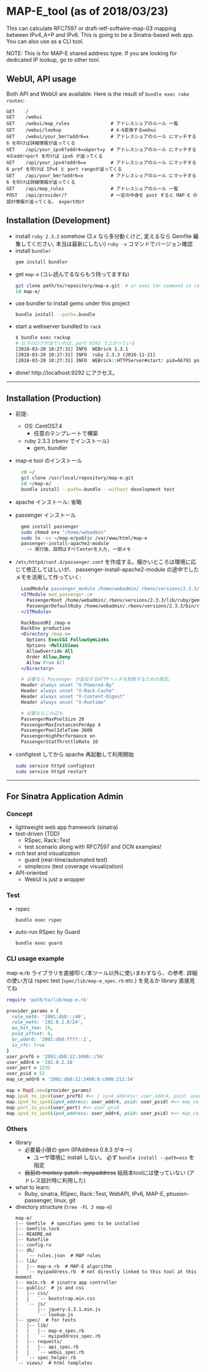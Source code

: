 # MAP-E_tool (as of 2018/03/23)
This can calculate RFC7597 or draft-ietf-softwire-map-03 mapping between IPv4_A+P and IPv6.  This is going to be a Sinatra-based web app.  You can also use as a CLI tool.

NOTE: This is for MAP-E shared address type.  If you are looking for dedicated IP lookup, go to other tool.

## WebUI, API usage
Both API and WebUI are available.
Here is the result of `bundle exec rake routes`:
```
GET    /
GET    /webui
GET    /webui/map_rules               # アドレスシェアのルール 一覧
GET    /webui/lookup                  # 4-6変換するwebui
GET    /webui/your_bmr?addr6=x        # アドレスシェアのルール にマッチする 6 を叩けば詳細情報が返ってくる
GET    /api/your_ipv6?addr4=x&port=y  # アドレスシェアのルール にマッチする 4のaddr+port を叩けば ipv6 が返ってくる
GET    /api/your_ipv4?addr6=x         # アドレスシェアのルール にマッチする 6 pref を叩けば IPv4 と port rangeが返ってくる
GET    /api/your_bmr?addr6=x          # アドレスシェアのルール にマッチする 6 を叩けば詳細情報が返ってくる
GET    /api/map_rules                 # アドレスシェアのルール 一覧
POST   /api/provider/?                # 一定の中身を post すると MAP-E の設計情報が返ってくる。 expert向け
```

## Installation (Development)
- install `ruby 2.3.3` somehow (2.x なら多分動くけど, 変えるなら Gemfile 編集してください, 本当は最新にしたい)
  `ruby -v` コマンドでバージョン確認
- install `bundler`
  ```sh
  gem install bundler
  ```
- get `map-e` (コレ読んでるならもう持ってますね)
  ```sh
  git clone path/to/repository/map-e.git  # or exec tar command in case of .tar.gz package
  cd map-e/
  ```
- use bundler to install gems under this project
  ```sh
  bundle install --path=.bundle
  ```
- start a webserver bundled to `rack`
  ```sh
  $ bundle exec rackup
  # 以下のログが出ていれば、port 9292 で上がっている
  [2018-03-20 10:27:31] INFO  WEBrick 1.3.1
  [2018-03-20 10:27:31] INFO  ruby 2.3.3 (2016-11-21)
  [2018-03-20 10:27:31] INFO  WEBrick::HTTPServer#start: pid=66791 port=9292
  ```
- done!  http://localhost:9292 にアクセス。

---

## Installation (Production)
- 前提:
  - OS: CentOS7.4
    - 任意のテンプレートで構築
  - ruby 2.3.3 (rbenv でインストール)
    - gem, bundler

- map-e tool のインストール
  ```sh
    cd ~/
    git clone /usr/local/repository/map-e.git
    cd ~/map-e/
    bundle install --path=.bundle --without development test
  ```
- apache インストール: 省略
- passenger インストール
  ```sh
    gem install passenger
    sudo chmod o+x "/home/webadmin"
    sudo ln -sv ~/map-e/public /var/www/html/map-e
    passenger-install-apache2-module
      -> 実行後、設問はすべてenterを入力, 一部メモ
  ```
- `/etc/httpd/conf.d/passenger.conf` を作成する。細かいところは環境に応じて修正してほしいが、 passenger-install-apache2-module の途中でしたメモを活用して作っていく:
  ```apache
    LoadModule passenger_module /home/webadmin/.rbenv/versions/2.3.3/lib/ruby/gems/2.3.0/gems/passenger-5.2.1/buildout/apache2/mod_passenger.so
    <IfModule mod_passenger.c>
      PassengerRoot /home/webadmin/.rbenv/versions/2.3.3/lib/ruby/gems/2.3.0/gems/passenger-5.2.1
      PassengerDefaultRuby /home/webadmin/.rbenv/versions/2.3.3/bin/ruby
    </IfModule>

    RackBaseURI /map-e
    RackEnv production
    <Directory /map-e>
      Options ExecCGI FollowSymLinks
      Options -MultiViews
      AllowOverride All
      Order Allow,Deny
      Allow From All
    </Directory>

    # 必要なら Passenger が追加するHTTPヘッダを削除するための設定。
    Header always unset "X-Powered-By"
    Header always unset "X-Rack-Cache"
    Header always unset "X-Content-Digest"
    Header always unset "X-Runtime"

    # 必要ならこの辺も
    PassengerMaxPoolSize 20
    PassengerMaxInstancesPerApp 4
    PassengerPoolIdleTime 3600
    PassengerHighPerformance on
    PassengerStatThrottleRate 10
  ```

- configtest してから apache 再起動して利用開始
  ```sh
  sudo service httpd configtest
  sudo service httpd restart
  ```

---

## For Sinatra Application Admin
### Concept
- lightweight web app framework (sinatra)
- test-driven (TDD)
  - RSpec, Rack::Test
  - test scenario along with RFC7597 and OCN examples!
- rich test and visualization
  - guard (real-time/automated test)
  - simplecov (test coverage visualization)
- API-oriented
  - WebUI is just a wrapper

### Test
- rspec
  ```sh
  bundle exec rspec
  ```

- auto-run RSpec by Guard
  ```sh
  bundle exec guard
  ```

### CLI usage example
map-e.rb ライブラリを直接叩く/本ツール以外に使いまわすなら、の参考. 詳細の使い方は rspec test (`spec/lib/map-e_spec.rb` etc.) を見るか library 直接見てね
  ```ruby
  require 'path/to/lib/map-e.rb'

  provider_params = {
    rule_net6: '2001:db8::/40',
    rule_net4: '192.0.2.0/24',
    ea_bit_len: 16,
    psid_offset: 6,
    br_addr6: '2001:db8:ffff::1',
    is_rfc: true
  }
  user_pref6 = '2001:db8:12:3400::/56'
  user_addr4 = '192.0.2.18'
  user_port = 1232
  user_psid = 52
  map_ce_addr6 = '2001:db8:12:3400:0:c000:212:34'

  map = MapE.new(provider_params)
  map.ipv6_to_ipv4(user_pref6) #=> { ipv4_address: user_addr4, psid: user_psid }
  map.ipv4_to_ipv6(ipv4_address: user_addr4, psid: user_psid) #=> map_ce_addr6
  map.port_to_psid(user_port) #=> user_psid
  map.ipv4_to_ipv6(ipv4_address: user_addr4, psid: user_psid) #=> map_ce_addr6
  ```

### Others
- library
  - 必要最小限の gem (IPAddress 0.8.3 がキー)
    - ユーザ環境に install しない。 必ず `bundle install --path=xxx` を指定
  - ~~自前の monkey-patch : myipaddress~~ 結局本toolには使っていない (アドレス設計時に利用した)
- what to learn:
  - Ruby, sinatra, RSpec, Rack::Test, WebAPI, IPv6, MAP-E, phusion-passenger, linux, git
- directory structure (`tree -FL 3 map-e`)
  ```
  map-e/
  |-- Gemfile  # specifies gems to be installed
  |-- Gemfile.lock
  |-- README.md
  |-- Rakefile
  |-- config.ru
  |-- db/
  |   `-- rules.json  # MAP rules
  |-- lib/
  |   |-- map-e.rb  # MAP-E algorithm
  |   `-- myipaddress.rb  # not directly linked to this tool at this moment
  |-- main.rb  # sinatra app controller
  |-- public/  # js and css
  |   |-- css/
  |   |   `-- bootstrap.min.css
  |   `-- js/
  |       |-- jquery-3.3.1.min.js
  |       `-- lookup.js
  |-- spec/  # for tests
  |   |-- lib/
  |   |   |-- map-e_spec.rb
  |   |   `-- myipaddress_spec.rb
  |   |-- requests/
  |   |   |-- api_spec.rb
  |   |   `-- webui_spec.rb
  |   `-- spec_helper.rb
  `-- views/  # html templates
  ```
